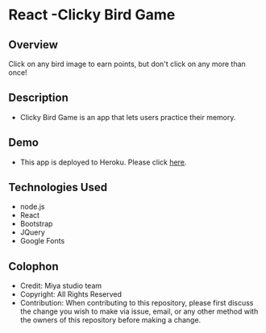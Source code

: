 # **React -Clicky Bird Game**


## Overview
Click on any bird image to earn points, but don't click on any more than once!

## Description
*	Clicky Bird Game is an app that lets users practice their memory.

## Demo 
* This app is deployed to Heroku. Please click [here](https://clickyBirdGame-miya0224.herokuapp.com).

## Technologies Used
* node.js
* React
* Bootstrap
* JQuery
* Google Fonts

## Colophon
- Credit: Miya studio team
- Copyright: All Rights Reserved
- Contribution: When contributing to this repository, please first discuss the change you wish to make via issue, email, or any other method with the owners of this repository before making a change.
